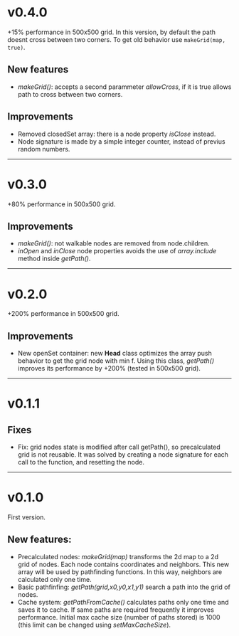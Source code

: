 # v0.4.0
+15% performance in 500x500 grid. In this version, by default the path doesnt cross between two corners. To get old behavior use <code>makeGrid(map, true)</code>.
## New features
* *makeGrid()*: accepts a second parammeter *allowCross*, if it is true allows path to cross between two corners.
## Improvements
* Removed closedSet array: there is a node property *isClose* instead.
* Node signature is made by a simple integer counter, instead of previus random numbers.

---

# v0.3.0
+80% performance in 500x500 grid.
## Improvements
* *makeGrid()*: not walkable nodes are removed from node.children.
* *inOpen* and *inClose* node properties avoids the use of *array.include* method inside *getPath()*.  

---

# v0.2.0
+200% performance in 500x500 grid.
## Improvements
* New openSet container: new **Head** class optimizes the array push behavior to get the grid node with min f. Using this class, *getPath()* improves its performance by +200% (tested in 500x500 grid).  

---

# v0.1.1
## Fixes
* Fix: grid nodes state is modified after call getPath(), so precalculated grid is not reusable. It was solved by creating a node signature for each call to the function, and resetting the node.  

---

# v0.1.0
First version.
## New features:
* Precalculated nodes: *makeGrid(map)* transforms the 2d map to a 2d grid of nodes. Each node contains coordinates and neighbors. This new array will be used by pathfinding functions. In this way, neighbors are calculated only one time.
* Basic pathfinfing: *getPath(grid,x0,y0,x1,y1)* search a path into the grid of nodes.
* Cache system: *getPathFromCache()* calculates paths only one time and saves it to cache. If same paths are required frequently it improves performance. Initial max cache size (number of paths stored) is 1000 (this limit can be changed using *setMaxCacheSize*).
